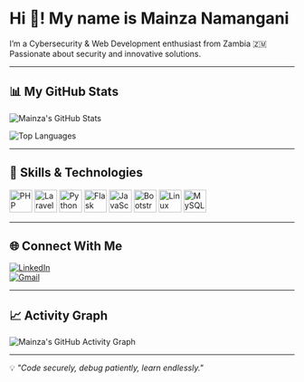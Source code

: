 # Hi 👋! My name is Mainza Namangani

I’m a Cybersecurity & Web Development enthusiast from Zambia 🇿🇲  
Passionate about security and innovative solutions.

---

## 📊 My GitHub Stats

![Mainza's GitHub Stats](https://github-readme-stats.vercel.app/api?username=namz182&show_icons=true&theme=radical)  

![Top Languages](https://github-readme-stats.vercel.app/api/top-langs/?username=namz182&layout=compact&langs_count=6&theme=radical&hide=html,css,javascript,java&include_all_commits=true)

---

## 🚀 Skills & Technologies

<p>
<img src="https://cdn.jsdelivr.net/gh/devicons/devicon/icons/php/php-original.svg" width="40" title="PHP"/>
<img src="https://cdn.jsdelivr.net/gh/devicons/devicon/icons/laravel/laravel-plain-wordmark.svg" width="40" title="Laravel"/>
<img src="https://cdn.jsdelivr.net/gh/devicons/devicon/icons/python/python-original.svg" width="40" title="Python"/>
<img src="https://cdn.jsdelivr.net/gh/devicons/devicon/icons/flask/flask-original.svg" width="40" title="Flask"/>
<img src="https://cdn.jsdelivr.net/gh/devicons/devicon/icons/javascript/javascript-original.svg" width="40" title="JavaScript"/>
<img src="https://cdn.jsdelivr.net/gh/devicons/devicon/icons/bootstrap/bootstrap-original.svg" width="40" title="Bootstrap"/>
<img src="https://cdn.jsdelivr.net/gh/devicons/devicon/icons/linux/linux-original.svg" width="40" title="Linux"/>
<img src="https://cdn.jsdelivr.net/gh/devicons/devicon/icons/mysql/mysql-original.svg" width="40" title="MySQL"/>
</p>

---

## 🌐 Connect With Me

[![LinkedIn](https://img.shields.io/badge/LinkedIn-0077B5?style=for-the-badge&logo=linkedin&logoColor=white)](https://www.linkedin.com/in/mainza-namangani-7768b8307/?lipi=urn%3Ali%3Apage%3Ad_flagship3_feed%3BO1UHTjTlRhuqt8sHdJotqQ%3D%3D)  
[![Gmail](https://img.shields.io/badge/Gmail-D14836?style=for-the-badge&logo=gmail&logoColor=white)](mailto:mainamz750@gmail.com)

---

## 📈 Activity Graph

![Mainza's GitHub Activity Graph](https://github-readme-activity-graph.vercel.app/graph?username=namz182&theme=react-dark&hide_border=true&area=true)

---

💡 *"Code securely, debug patiently, learn endlessly."*
